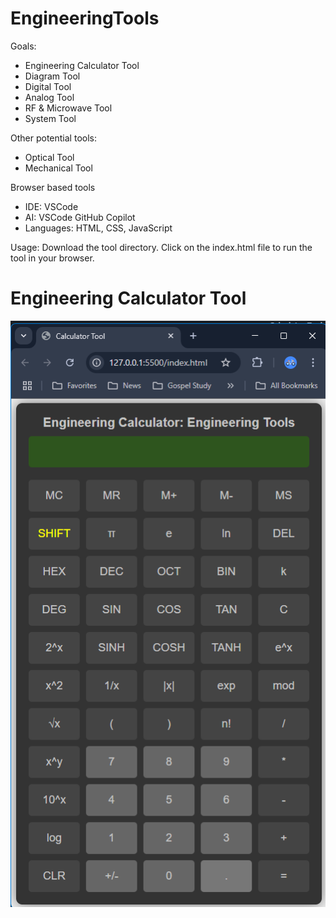 # EngineeringTools

Goals:
 - Engineering Calculator Tool
 - Diagram Tool
 - Digital Tool
 - Analog Tool
 - RF & Microwave Tool
 - System Tool

Other potential tools:
 - Optical Tool
 - Mechanical Tool

Browser based tools
 - IDE: VSCode
 - AI: VSCode GitHub Copilot
 - Languages: HTML, CSS, JavaScript

Usage:
Download the tool directory.
Click on the index.html file to run the tool in your browser.

<h1>Engineering Calculator Tool</h1>

![Screenshot](EngineeringCalculator.png)
